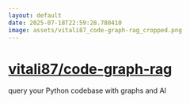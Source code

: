 ```yaml
---
layout: default
date: 2025-07-18T22:59:28.780410
image: assets/vitali87_code-graph-rag_cropped.png
---
```


# [vitali87/code-graph-rag](https://github.com/vitali87/code-graph-rag)

query your Python codebase with graphs and AI
